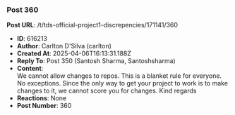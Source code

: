 ### Post 360
**Post URL**: /t/tds-official-project1-discrepencies/171141/360
- **ID**: 616213
- **Author**: Carlton D'Silva (carlton)
- **Created At**: 2025-04-06T16:13:31.188Z
- **Reply To**: Post 350 (Santosh Sharma, Santoshsharma)
- **Content**:  
  We cannot allow changes to repos. This is a blanket rule for everyone. No exceptions. Since the only way to get your project to work is to make changes to it, we cannot score you for changes.
Kind regards
- **Reactions**: None
- **Post Number**: 360

